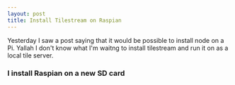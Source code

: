 ```yaml
---
layout: post
title: Install Tilestream on Raspian
---
```


Yesterday I saw a post saying that it would be possible to install node on a Pi. Yallah I don't know what I'm waitng to install tilestream and run it on as a local tile server.

### I install Raspian on a new SD card 

